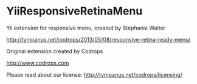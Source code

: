 YiiResponsiveRetinaMenu
=======================

Yii extension for responsive menu, created by Stéphanie Walter

http://tympanus.net/codrops/2013/05/08/responsive-retina-ready-menu/

Original extension created by Codrops

http://www.codrops.com

Please read about our license: http://tympanus.net/codrops/licensing/
